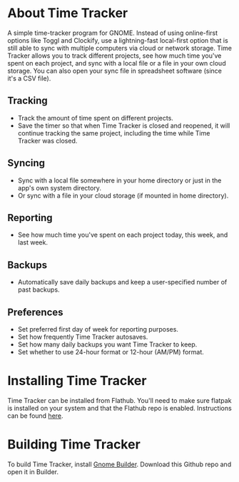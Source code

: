 # About Time Tracker
A simple time-tracker program for GNOME. Instead of using online-first options like Toggl and Clockify, use a lightning-fast local-first option that is still able to sync with multiple computers via cloud or network storage.
Time Tracker allows you to track different projects, see how much time you've spent on each project, and sync with a local file or a file in your own cloud storage. You can also open your sync file in spreadsheet software (since it's a CSV file).
## Tracking
- Track the amount of time spent on different projects.
- Save the timer so that when Time Tracker is closed and reopened, it will continue tracking the same project, including the time while Time Tracker was closed.
## Syncing
- Sync with a local file somewhere in your home directory or just in the app's own system directory.
- Or sync with a file in your cloud storage (if mounted in home directory).
## Reporting
- See how much time you've spent on each project today, this week, and last week.
## Backups
- Automatically save daily backups and keep a user-specified number of past backups.
## Preferences
- Set preferred first day of week for reporting purposes.
- Set how frequently Time Tracker autosaves.
- Set how many daily backups you want Time Tracker to keep.
- Set whether to use 24-hour format or 12-hour (AM/PM) format.
# Installing Time Tracker
Time Tracker can be installed from Flathub. You'll need to make sure flatpak is installed on your system and that the Flathub repo is enabled. Instructions can be found [here](https://flathub.org/setup).
# Building Time Tracker
To build Time Tracker, install [Gnome Builder](https://flathub.org/apps/org.gnome.Builder). Download this Github repo and open it in Builder.
